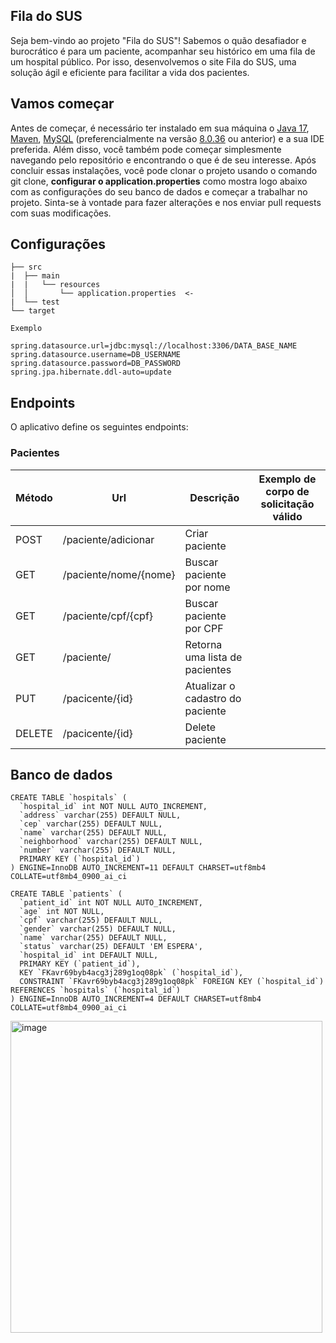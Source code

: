 ## Fila do SUS
Seja bem-vindo ao projeto "Fila do SUS"! Sabemos o quão desafiador e burocrático é para um paciente, acompanhar seu histórico em uma fila de um hospital público. Por isso, desenvolvemos o site Fila do SUS, uma solução ágil e eficiente para facilitar a vida dos pacientes.

## Vamos começar
Antes de começar, é necessário ter instalado em sua máquina o [Java 17](https://efficient-sloth-d85.notion.site/Instalando-Java-17-a6636205fb13442d86998dda72710fdc), [Maven](https://efficient-sloth-d85.notion.site/Maven-4b297322549040f1ad2bf61d6080dd0a), [MySQL](https://dev.mysql.com/downloads/mysql/) (preferencialmente na versão [8.0.36]() ou anterior) e a sua IDE preferida. Além disso, você também pode começar simplesmente navegando pelo repositório e encontrando o que é de seu interesse. Após concluir essas instalações, você pode clonar o projeto usando o comando git clone, **configurar o application.properties** como mostra logo abaixo com as configurações do seu banco de dados e começar a trabalhar no projeto. Sinta-se à vontade para fazer alterações e nos enviar pull requests com suas modificações.

## Configurações
```
├── src
|  ├── main
|  |   └── resources
│  │       └── application.properties  <-
|  └── test
└── target

Exemplo

spring.datasource.url=jdbc:mysql://localhost:3306/DATA_BASE_NAME
spring.datasource.username=DB_USERNAME
spring.datasource.password=DB_PASSWORD
spring.jpa.hibernate.ddl-auto=update
```

## Endpoints

O aplicativo define os seguintes endpoints:

### Pacientes

| Método | Url | Descrição | Exemplo de corpo de solicitação válido | 
| ------ | --- | --------- | -------------------------------------- |
| POST   | /paciente/adicionar   | Criar paciente                   | |
| GET    | /paciente/nome/{nome} | Buscar paciente por nome         | |
| GET    | /paciente/cpf/{cpf}   | Buscar paciente por CPF          | |
| GET    | /paciente/            | Retorna uma lista de pacientes   | |
| PUT    | /pacicente/{id}       | Atualizar o cadastro do paciente | |
| DELETE | /pacicente/{id}       | Delete paciente                  | |


## Banco de dados

``` mysql
CREATE TABLE `hospitals` (
  `hospital_id` int NOT NULL AUTO_INCREMENT,
  `address` varchar(255) DEFAULT NULL,
  `cep` varchar(255) DEFAULT NULL,
  `name` varchar(255) DEFAULT NULL,
  `neighborhood` varchar(255) DEFAULT NULL,
  `number` varchar(255) DEFAULT NULL,
  PRIMARY KEY (`hospital_id`)
) ENGINE=InnoDB AUTO_INCREMENT=11 DEFAULT CHARSET=utf8mb4 COLLATE=utf8mb4_0900_ai_ci

CREATE TABLE `patients` (
  `patient_id` int NOT NULL AUTO_INCREMENT,
  `age` int NOT NULL,
  `cpf` varchar(255) DEFAULT NULL,
  `gender` varchar(255) DEFAULT NULL,
  `name` varchar(255) DEFAULT NULL,
  `status` varchar(25) DEFAULT 'EM ESPERA',
  `hospital_id` int DEFAULT NULL,
  PRIMARY KEY (`patient_id`),
  KEY `FKavr69byb4acg3j289g1oq08pk` (`hospital_id`),
  CONSTRAINT `FKavr69byb4acg3j289g1oq08pk` FOREIGN KEY (`hospital_id`) REFERENCES `hospitals` (`hospital_id`)
) ENGINE=InnoDB AUTO_INCREMENT=4 DEFAULT CHARSET=utf8mb4 COLLATE=utf8mb4_0900_ai_ci
```

<img width="499" alt="image" src="https://github.com/OlaLeonardoAmaral/Fila_do_SUS/assets/86934921/27689102-4a63-4cbc-8c93-a2abda8005c1">


